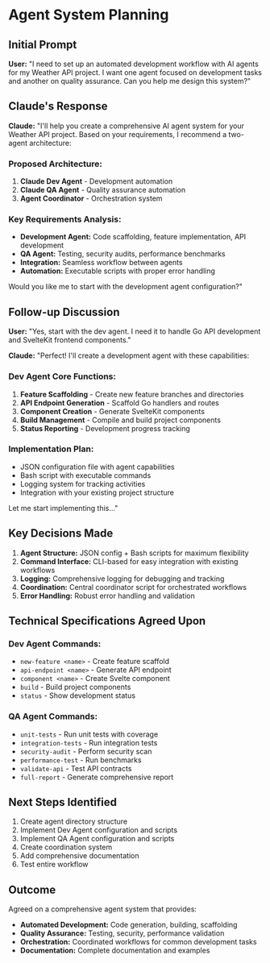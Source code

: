 # Agent System Planning

## Initial Prompt

**User:** "I need to set up an automated development workflow with AI agents for my Weather API project. I want one agent focused on development tasks and another on quality assurance. Can you help me design this system?"

## Claude's Response

**Claude:** "I'll help you create a comprehensive AI agent system for your Weather API project. Based on your requirements, I recommend a two-agent architecture:

### Proposed Architecture:
1. **Claude Dev Agent** - Development automation
2. **Claude QA Agent** - Quality assurance automation
3. **Agent Coordinator** - Orchestration system

### Key Requirements Analysis:
- **Development Agent:** Code scaffolding, feature implementation, API development
- **QA Agent:** Testing, security audits, performance benchmarks
- **Integration:** Seamless workflow between agents
- **Automation:** Executable scripts with proper error handling

Would you like me to start with the development agent configuration?"

## Follow-up Discussion

**User:** "Yes, start with the dev agent. I need it to handle Go API development and SvelteKit frontend components."

**Claude:** "Perfect! I'll create a development agent with these capabilities:

### Dev Agent Core Functions:
1. **Feature Scaffolding** - Create new feature branches and directories
2. **API Endpoint Generation** - Scaffold Go handlers and routes
3. **Component Creation** - Generate SvelteKit components
4. **Build Management** - Compile and build project components
5. **Status Reporting** - Development progress tracking

### Implementation Plan:
- JSON configuration file with agent capabilities
- Bash script with executable commands
- Logging system for tracking activities
- Integration with your existing project structure

Let me start implementing this..."

## Key Decisions Made

1. **Agent Structure:** JSON config + Bash scripts for maximum flexibility
2. **Command Interface:** CLI-based for easy integration with existing workflows
3. **Logging:** Comprehensive logging for debugging and tracking
4. **Coordination:** Central coordinator script for orchestrated workflows
5. **Error Handling:** Robust error handling and validation

## Technical Specifications Agreed Upon

### Dev Agent Commands:
- `new-feature <name>` - Create feature scaffold
- `api-endpoint <name>` - Generate API endpoint
- `component <name>` - Create Svelte component
- `build` - Build project components
- `status` - Show development status

### QA Agent Commands:
- `unit-tests` - Run unit tests with coverage
- `integration-tests` - Run integration tests
- `security-audit` - Perform security scan
- `performance-test` - Run benchmarks
- `validate-api` - Test API contracts
- `full-report` - Generate comprehensive report

## Next Steps Identified

1. Create agent directory structure
2. Implement Dev Agent configuration and scripts
3. Implement QA Agent configuration and scripts
4. Create coordination system
5. Add comprehensive documentation
6. Test entire workflow

## Outcome

Agreed on a comprehensive agent system that provides:
- **Automated Development:** Code generation, building, scaffolding
- **Quality Assurance:** Testing, security, performance validation
- **Orchestration:** Coordinated workflows for common development tasks
- **Documentation:** Complete documentation and examples